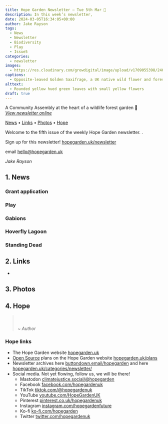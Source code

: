 ```yaml
---
title: Hope Garden Newsletter — Tue 5th Mar 🌸
description: In this week’s newsletter, 
date: 2024-03-05T16:34:05+00:00
author: Jake Rayson 
tags: 
  - News
  - Newsletter
  - Biodiversity
  - Play
  - Issue5
categories: 
  - newsletter
images: 
  - https://res.cloudinary.com/growdigital/image/upload/v1709055398/240227-saxifrage.jpg
captions: 
  - Opposite-leaved Golden Saxifrage, a UK native wild flower and forest garden plant
alttext: 
  - Rounded yellow hued green leaves with small yellow flowers
draft: true
---
```


A Community Assembly at the heart of a wildlife forest garden 💚<br>
_[View newsletter online](https://hopegarden.uk/blog/240227-newsletter)_

[News](#1-news) • [Links](#2-links) • [Photos](#3-photos) • [Hope](#4-hope-links)

Welcome to the fifth issue of the weekly Hope Garden newsletter. .

Sign up for this newsletter! [hopegarden.uk/newsletter](https://hopegarden.uk/newsletter/)

 email <hello@hopegarden.uk>

_Jake Rayson_

## 1. News

### Grant application

### Play

### Gabions

### Hoverfly Lagoon

### Standing Dead

## 2. Links

* 

## 3. Photos

## 4. Hope

>  <br><br>_~ Author_



### Hope links

* The Hope Garden website [hopegarden.uk](https://hopegarden.uk/)
* [Open Source](https://en.wikipedia.org/wiki/Open_source) plans on the Hope Garden website [hopegarden.uk/plans](https://hopegarden.uk/plans)
* Newsletter archives here [buttondown.email/hopegarden](https://buttondown.email/hopegarden) and here [hopegarden.uk/categories/newsletter/](https://hopegarden.uk/categories/newsletter/)
* Social media. Not yet flowing, follow us, we will be there!
  * Mastodon [climatejustice.social/@hopegarden](https://climatejustice.social/@hopegarden)
  * Facebook [facebook.com/hopegardenuk](https://facebook.com/hopegardenuk)
  * TikTok [tiktok.com/@hopegardenuk](https://www.tiktok.com/@hopegardenuk)
  * YouTube [youtube.com/HopeGardenUK](https://www.youtube.com/@HopeGardenUK )
  * Pinterest [pinterest.co.uk/hopegardenuk](https://www.pinterest.co.uk/hopegardenuk/)
  * Instagram [instagram.com/hopegardenfuture](https://instagram.com/hopegardenfuture)
  * Ko-fi [ko-fi.com/hopegarden](https://ko-fi.com/hopegarden)
  * Twitter [twitter.com/hopegardenuk](https://twitter.com/hopegardenuk)
